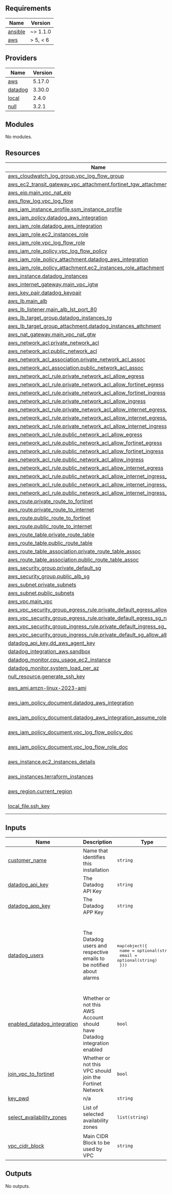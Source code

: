 <!-- BEGIN_TF_DOCS -->
## Requirements

| Name | Version |
|------|---------|
| <a name="requirement_ansible"></a> [ansible](#requirement\_ansible) | ~> 1.1.0 |
| <a name="requirement_aws"></a> [aws](#requirement\_aws) | > 5, < 6 |

## Providers

| Name | Version |
|------|---------|
| <a name="provider_aws"></a> [aws](#provider\_aws) | 5.17.0 |
| <a name="provider_datadog"></a> [datadog](#provider\_datadog) | 3.30.0 |
| <a name="provider_local"></a> [local](#provider\_local) | 2.4.0 |
| <a name="provider_null"></a> [null](#provider\_null) | 3.2.1 |

## Modules

No modules.

## Resources

| Name | Type |
|------|------|
| [aws_cloudwatch_log_group.vpc_log_flow_group](https://registry.terraform.io/providers/hashicorp/aws/latest/docs/resources/cloudwatch_log_group) | resource |
| [aws_ec2_transit_gateway_vpc_attachment.fortinet_tgw_attachment](https://registry.terraform.io/providers/hashicorp/aws/latest/docs/resources/ec2_transit_gateway_vpc_attachment) | resource |
| [aws_eip.main_vpc_nat_eip](https://registry.terraform.io/providers/hashicorp/aws/latest/docs/resources/eip) | resource |
| [aws_flow_log.vpc_log_flow](https://registry.terraform.io/providers/hashicorp/aws/latest/docs/resources/flow_log) | resource |
| [aws_iam_instance_profile.ssm_instance_profile](https://registry.terraform.io/providers/hashicorp/aws/latest/docs/resources/iam_instance_profile) | resource |
| [aws_iam_policy.datadog_aws_integration](https://registry.terraform.io/providers/hashicorp/aws/latest/docs/resources/iam_policy) | resource |
| [aws_iam_role.datadog_aws_integration](https://registry.terraform.io/providers/hashicorp/aws/latest/docs/resources/iam_role) | resource |
| [aws_iam_role.ec2_instances_role](https://registry.terraform.io/providers/hashicorp/aws/latest/docs/resources/iam_role) | resource |
| [aws_iam_role.vpc_log_flow_role](https://registry.terraform.io/providers/hashicorp/aws/latest/docs/resources/iam_role) | resource |
| [aws_iam_role_policy.vpc_log_flow_policy](https://registry.terraform.io/providers/hashicorp/aws/latest/docs/resources/iam_role_policy) | resource |
| [aws_iam_role_policy_attachment.datadog_aws_integration](https://registry.terraform.io/providers/hashicorp/aws/latest/docs/resources/iam_role_policy_attachment) | resource |
| [aws_iam_role_policy_attachment.ec2_instances_role_attachment](https://registry.terraform.io/providers/hashicorp/aws/latest/docs/resources/iam_role_policy_attachment) | resource |
| [aws_instance.datadog_instances](https://registry.terraform.io/providers/hashicorp/aws/latest/docs/resources/instance) | resource |
| [aws_internet_gateway.main_vpc_igtw](https://registry.terraform.io/providers/hashicorp/aws/latest/docs/resources/internet_gateway) | resource |
| [aws_key_pair.datadog_keypair](https://registry.terraform.io/providers/hashicorp/aws/latest/docs/resources/key_pair) | resource |
| [aws_lb.main_alb](https://registry.terraform.io/providers/hashicorp/aws/latest/docs/resources/lb) | resource |
| [aws_lb_listener.main_alb_lst_port_80](https://registry.terraform.io/providers/hashicorp/aws/latest/docs/resources/lb_listener) | resource |
| [aws_lb_target_group.datadog_instances_tg](https://registry.terraform.io/providers/hashicorp/aws/latest/docs/resources/lb_target_group) | resource |
| [aws_lb_target_group_attachment.datadog_instances_attchment](https://registry.terraform.io/providers/hashicorp/aws/latest/docs/resources/lb_target_group_attachment) | resource |
| [aws_nat_gateway.main_vpc_nat_gtw](https://registry.terraform.io/providers/hashicorp/aws/latest/docs/resources/nat_gateway) | resource |
| [aws_network_acl.private_network_acl](https://registry.terraform.io/providers/hashicorp/aws/latest/docs/resources/network_acl) | resource |
| [aws_network_acl.public_network_acl](https://registry.terraform.io/providers/hashicorp/aws/latest/docs/resources/network_acl) | resource |
| [aws_network_acl_association.private_network_acl_assoc](https://registry.terraform.io/providers/hashicorp/aws/latest/docs/resources/network_acl_association) | resource |
| [aws_network_acl_association.public_network_acl_assoc](https://registry.terraform.io/providers/hashicorp/aws/latest/docs/resources/network_acl_association) | resource |
| [aws_network_acl_rule.private_network_acl_allow_egress](https://registry.terraform.io/providers/hashicorp/aws/latest/docs/resources/network_acl_rule) | resource |
| [aws_network_acl_rule.private_network_acl_allow_fortinet_egress](https://registry.terraform.io/providers/hashicorp/aws/latest/docs/resources/network_acl_rule) | resource |
| [aws_network_acl_rule.private_network_acl_allow_fortinet_ingress](https://registry.terraform.io/providers/hashicorp/aws/latest/docs/resources/network_acl_rule) | resource |
| [aws_network_acl_rule.private_network_acl_allow_ingress](https://registry.terraform.io/providers/hashicorp/aws/latest/docs/resources/network_acl_rule) | resource |
| [aws_network_acl_rule.private_network_acl_allow_internet_egress_http](https://registry.terraform.io/providers/hashicorp/aws/latest/docs/resources/network_acl_rule) | resource |
| [aws_network_acl_rule.private_network_acl_allow_internet_egress_https](https://registry.terraform.io/providers/hashicorp/aws/latest/docs/resources/network_acl_rule) | resource |
| [aws_network_acl_rule.private_network_acl_allow_internet_ingress](https://registry.terraform.io/providers/hashicorp/aws/latest/docs/resources/network_acl_rule) | resource |
| [aws_network_acl_rule.public_network_acl_allow_egress](https://registry.terraform.io/providers/hashicorp/aws/latest/docs/resources/network_acl_rule) | resource |
| [aws_network_acl_rule.public_network_acl_allow_fortinet_egress](https://registry.terraform.io/providers/hashicorp/aws/latest/docs/resources/network_acl_rule) | resource |
| [aws_network_acl_rule.public_network_acl_allow_fortinet_ingress](https://registry.terraform.io/providers/hashicorp/aws/latest/docs/resources/network_acl_rule) | resource |
| [aws_network_acl_rule.public_network_acl_allow_ingress](https://registry.terraform.io/providers/hashicorp/aws/latest/docs/resources/network_acl_rule) | resource |
| [aws_network_acl_rule.public_network_acl_allow_internet_egress](https://registry.terraform.io/providers/hashicorp/aws/latest/docs/resources/network_acl_rule) | resource |
| [aws_network_acl_rule.public_network_acl_allow_internet_ingress_ephe](https://registry.terraform.io/providers/hashicorp/aws/latest/docs/resources/network_acl_rule) | resource |
| [aws_network_acl_rule.public_network_acl_allow_internet_ingress_http](https://registry.terraform.io/providers/hashicorp/aws/latest/docs/resources/network_acl_rule) | resource |
| [aws_network_acl_rule.public_network_acl_allow_internet_ingress_https](https://registry.terraform.io/providers/hashicorp/aws/latest/docs/resources/network_acl_rule) | resource |
| [aws_route.private_route_to_fortinet](https://registry.terraform.io/providers/hashicorp/aws/latest/docs/resources/route) | resource |
| [aws_route.private_route_to_internet](https://registry.terraform.io/providers/hashicorp/aws/latest/docs/resources/route) | resource |
| [aws_route.public_route_to_fortinet](https://registry.terraform.io/providers/hashicorp/aws/latest/docs/resources/route) | resource |
| [aws_route.public_route_to_internet](https://registry.terraform.io/providers/hashicorp/aws/latest/docs/resources/route) | resource |
| [aws_route_table.private_route_table](https://registry.terraform.io/providers/hashicorp/aws/latest/docs/resources/route_table) | resource |
| [aws_route_table.public_route_table](https://registry.terraform.io/providers/hashicorp/aws/latest/docs/resources/route_table) | resource |
| [aws_route_table_association.private_route_table_assoc](https://registry.terraform.io/providers/hashicorp/aws/latest/docs/resources/route_table_association) | resource |
| [aws_route_table_association.public_route_table_assoc](https://registry.terraform.io/providers/hashicorp/aws/latest/docs/resources/route_table_association) | resource |
| [aws_security_group.private_default_sg](https://registry.terraform.io/providers/hashicorp/aws/latest/docs/resources/security_group) | resource |
| [aws_security_group.public_alb_sg](https://registry.terraform.io/providers/hashicorp/aws/latest/docs/resources/security_group) | resource |
| [aws_subnet.private_subnets](https://registry.terraform.io/providers/hashicorp/aws/latest/docs/resources/subnet) | resource |
| [aws_subnet.public_subnets](https://registry.terraform.io/providers/hashicorp/aws/latest/docs/resources/subnet) | resource |
| [aws_vpc.main_vpc](https://registry.terraform.io/providers/hashicorp/aws/latest/docs/resources/vpc) | resource |
| [aws_vpc_security_group_egress_rule.private_default_egress_allow_internet](https://registry.terraform.io/providers/hashicorp/aws/latest/docs/resources/vpc_security_group_egress_rule) | resource |
| [aws_vpc_security_group_egress_rule.private_default_egress_sg_rule](https://registry.terraform.io/providers/hashicorp/aws/latest/docs/resources/vpc_security_group_egress_rule) | resource |
| [aws_vpc_security_group_ingress_rule.private_default_ingress_sg_rule](https://registry.terraform.io/providers/hashicorp/aws/latest/docs/resources/vpc_security_group_ingress_rule) | resource |
| [aws_vpc_security_group_ingress_rule.private_default_sg_allow_alb](https://registry.terraform.io/providers/hashicorp/aws/latest/docs/resources/vpc_security_group_ingress_rule) | resource |
| [datadog_api_key.dd_aws_agent_key](https://registry.terraform.io/providers/DataDog/datadog/latest/docs/resources/api_key) | resource |
| [datadog_integration_aws.sandbox](https://registry.terraform.io/providers/DataDog/datadog/latest/docs/resources/integration_aws) | resource |
| [datadog_monitor.cpu_usage_ec2_instance](https://registry.terraform.io/providers/DataDog/datadog/latest/docs/resources/monitor) | resource |
| [datadog_monitor.system_load_per_az](https://registry.terraform.io/providers/DataDog/datadog/latest/docs/resources/monitor) | resource |
| [null_resource.generate_ssh_key](https://registry.terraform.io/providers/hashicorp/null/latest/docs/resources/resource) | resource |
| [aws_ami.amzn-linux-2023-ami](https://registry.terraform.io/providers/hashicorp/aws/latest/docs/data-sources/ami) | data source |
| [aws_iam_policy_document.datadog_aws_integration](https://registry.terraform.io/providers/hashicorp/aws/latest/docs/data-sources/iam_policy_document) | data source |
| [aws_iam_policy_document.datadog_aws_integration_assume_role](https://registry.terraform.io/providers/hashicorp/aws/latest/docs/data-sources/iam_policy_document) | data source |
| [aws_iam_policy_document.vpc_log_flow_policy_doc](https://registry.terraform.io/providers/hashicorp/aws/latest/docs/data-sources/iam_policy_document) | data source |
| [aws_iam_policy_document.vpc_log_flow_role_doc](https://registry.terraform.io/providers/hashicorp/aws/latest/docs/data-sources/iam_policy_document) | data source |
| [aws_instance.ec2_instances_details](https://registry.terraform.io/providers/hashicorp/aws/latest/docs/data-sources/instance) | data source |
| [aws_instances.terraform_instances](https://registry.terraform.io/providers/hashicorp/aws/latest/docs/data-sources/instances) | data source |
| [aws_region.current_region](https://registry.terraform.io/providers/hashicorp/aws/latest/docs/data-sources/region) | data source |
| [local_file.ssh_key](https://registry.terraform.io/providers/hashicorp/local/latest/docs/data-sources/file) | data source |

## Inputs

| Name | Description | Type | Default | Required |
|------|-------------|------|---------|:--------:|
| <a name="input_customer_name"></a> [customer\_name](#input\_customer\_name) | Name that identifies this installation | `string` | n/a | yes |
| <a name="input_datadog_api_key"></a> [datadog\_api\_key](#input\_datadog\_api\_key) | The Datadog API Key | `string` | n/a | yes |
| <a name="input_datadog_app_key"></a> [datadog\_app\_key](#input\_datadog\_app\_key) | The Datadog APP Key | `string` | n/a | yes |
| <a name="input_datadog_users"></a> [datadog\_users](#input\_datadog\_users) | The Datadog users and respective emails to be notified about alarms | <pre>map(object({<br>    name  = optional(string)<br>    email = optional(string)<br>  }))</pre> | <pre>{<br>  "andrei": {<br>    "email": "andrei.copacel@providentcrm.com"<br>  },<br>  "ivan": {<br>    "email": "ivan@providentcrm.com"<br>  },<br>  "mathias": {<br>    "email": "mathias.goulart@providentcrm.com"<br>  }<br>}</pre> | no |
| <a name="input_enabled_datadog_integration"></a> [enabled\_datadog\_integration](#input\_enabled\_datadog\_integration) | Whether or not this AWS Account should have Datadog integration enabled | `bool` | `false` | no |
| <a name="input_join_vpc_to_fortinet"></a> [join\_vpc\_to\_fortinet](#input\_join\_vpc\_to\_fortinet) | Whether or not this VPC should join the Fortinet Network | `bool` | `false` | no |
| <a name="input_key_pwd"></a> [key\_pwd](#input\_key\_pwd) | n/a | `string` | n/a | yes |
| <a name="input_select_availability_zones"></a> [select\_availability\_zones](#input\_select\_availability\_zones) | List of selected availability zones | `list(string)` | <pre>[<br>  "a",<br>  "b"<br>]</pre> | no |
| <a name="input_vpc_cidr_block"></a> [vpc\_cidr\_block](#input\_vpc\_cidr\_block) | Main CIDR Block to be used by VPC | `string` | n/a | yes |

## Outputs

No outputs.
<!-- END_TF_DOCS -->